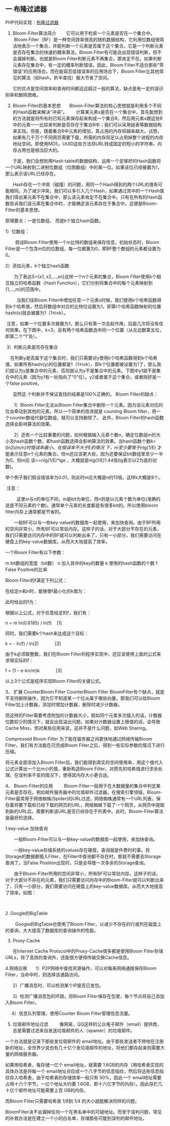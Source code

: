 ## 一 布隆过滤器

PHP代码实现：<a href="https://github.com/tiancityycf/algorithm/blob/master/theory/bloom.md" target="_blank" >布隆过滤器</a></br>

1. Bloom-Filter算法简介
       它可以用于检索一个元素是否在一个集合中。
       Bloom Filter（BF）是一种空间效率很高的随机数据结构，它利用位数组很简洁地表示一个集合，并能判断一个元素是否属于这个集合。它是一个判断元素是否存在集合的快速的概率算法。Bloom Filter有可能会出现错误判断，但不会漏掉判断。也就是Bloom Filter判断元素不再集合，那肯定不在。如果判断元素存在集合中，有一定的概率判断错误。因此，Bloom Filter不适合那些“零错误”的应用场合。而在能容忍低错误率的应用场合下，Bloom Filter比其他常见的算法（如hash，折半查找）极大节省了空间。 

      它的优点是空间效率和查询时间都远远超过一般的算法，缺点是有一定的误识别率和删除困难。


2. Bloom-Filter的基本思想
      Bloom-Filter算法的核心思想就是利用多个不同的Hash函数来解决“冲突”。
      计算某元素x是否在一个集合中，首先能想到的方法就是将所有的已知元素保存起来构成一个集合R，然后用元素x跟这些R中的元素一一比较来判断是否存在于集合R中；我们可以采用链表等数据结构来实现。但是，随着集合R中元素的增加，其占用的内存将越来越大。试想，如果有几千万个不同网页需要下载，所需的内存将足以占用掉整个进程的内存地址空间。即使用MD5，UUID这些方法将URL转成固定的短小的字符串，内存占用也是相当巨大的。

      于是，我们会想到用Hash table的数据结构，运用一个足够好的Hash函数将一个URL映射到二进制位数组（位图数组）中的某一位。如果该位已经被置为1，那么表示该URL已经存在。

      Hash存在一个冲突（碰撞）的问题，用同一个Hash得到的两个URL的值有可能相同。为了减少冲突，我们可以多引入几个Hash，如果通过其中的一个Hash值我们得出某元素不在集合中，那么该元素肯定不在集合中。只有在所有的Hash函数告诉我们该元素在集合中时，才能确定该元素存在于集合中。这便是Bloom-Filter的基本思想。



原理要点：一是位数组， 而是k个独立hash函数。

1）位数组：

        假设Bloom Filter使用一个m比特的数组来保存信息，初始状态时，Bloom Filter是一个包含m位的位数组，每一位都置为0，即BF整个数组的元素都设置为0。



2）添加元素，k个独立hash函数

       为了表达S={x1, x2,…,xn}这样一个n个元素的集合，Bloom Filter使用k个相互独立的哈希函数（Hash Function），它们分别将集合中的每个元素映射到{1,…,m}的范围中。

         当我们往Bloom Filter中增加任意一个元素x时候，我们使用k个哈希函数得到k个哈希值，然后将数组中对应的比特位设置为1。即第i个哈希函数映射的位置hashi(x)就会被置为1（1≤i≤k）。

 注意，如果一个位置多次被置为1，那么只有第一次会起作用，后面几次将没有任何效果。在下图中，k=3，且有两个哈希函数选中同一个位置（从左边数第五位，即第二个“1“处）。   



 3）判断元素是否存在集合

    在判断y是否属于这个集合时，我们只需要对y使用k个哈希函数得到k个哈希值，如果所有hashi(y)的位置都是1（1≤i≤k），即k个位置都被设置为1了，那么我们就认为y是集合中的元素，否则就认为y不是集合中的元素。下图中y1就不是集合中的元素（因为y1有一处指向了“0”位）。y2或者属于这个集合，或者刚好是一个false positive。





      显然这 个判断并不保证查找的结果是100%正确的。
Bloom Filter的缺点：

       1）Bloom Filter无法从Bloom Filter集合中删除一个元素。因为该元素对应的位会牵动到其他的元素。所以一个简单的改进就是 counting Bloom filter，用一个counter数组代替位数组，就可以支持删除了。 此外，Bloom Filter的hash函数选择会影响算法的效果。

       2）还有一个比较重要的问题，如何根据输入元素个数n，确定位数组m的大小及hash函数个数，即hash函数选择会影响算法的效果。当hash函数个数k=(ln2)*(m/n)时错误率最小。在错误率不大于E的情况 下，m至少要等于n*lg(1/E) 才能表示任意n个元素的集合。但m还应该更大些，因为还要保证bit数组里至少一半为0，则m应 该>=nlg(1/E)*lge ，大概就是nlg(1/E)1.44倍(lg表示以2为底的对数)。 

举个例子我们假设错误率为0.01，则此时m应大概是n的13倍。这样k大概是8个。 

 注意：

         这里m与n的单位不同，m是bit为单位，而n则是以元素个数为单位(准确的说是不同元素的个数)。通常单个元素的长度都是有很多bit的。所以使用bloom filter内存上通常都是节省的。 

       一般BF可以与一些key-value的数据库一起使用，来加快查询。由于BF所用的空间非常小，所有BF可以常驻内存。这样子的话，对于大部分不存在的元素，我们只需要访问内存中的BF就可以判断出来了，只有一小部分，我们需要访问在硬盘上的key-value数据库。从而大大地提高了效率。



一个Bloom Filter有以下参数：



m	bit数组的宽度（bit数）
n	加入其中的key的数量
k	使用的hash函数的个数
f	False Positive的比率

Bloom Filter的f满足下列公式：





在给定m和n时，能够使f最小化的k值为：



此时给出的f为：



根据以上公式，对于任意给定的f，我们有：


n = m ln(0.6185) / ln(f)    [1]

同时，我们需要k个hash来达成这个目标：

k = - ln(f) / ln(2)             [2]

由于k必须取整数，我们在Bloom Filter的程序实现中，还应该使用上面的公式来求得实际的f：

f = (1 – e-kn/m)k             [3]

以上3个公式是程序实现Bloom Filter的关键公式。


3、 扩展 CounterBloom Filter
CounterBloom Filter
BloomFilter有个缺点，就是不支持删除操作，因为它不知道某一个位从属于哪些向量。那我们可以给Bloom Filter加上计数器，添加时增加计数器，删除时减少计数器。

但这样的Filter需要考虑附加的计数器大小，假如同个元素多次插入的话，计数器位数较少的情况下，就会出现溢出问题。如果对计数器设置上限值的话，会导致Cache Miss，但对某些应用来说，这并不是什么问题，如Web Sharing。

Compressed Bloom Filter
为了能在服务器之间更快地通过网络传输Bloom Filter，我们有方法能在已完成Bloom Filter之后，得到一些实际参数的情况下进行压缩。

将元素全部添加入Bloom Filter后，我们能得到真实的空间使用率，用这个值代入公式计算出一个比m小的值，重新构造Bloom Filter，对原先的哈希值进行求余处理，在误判率不变的情况下，使得其内存大小更合适。


4、 Bloom-Filter的应用
        Bloom-Filter一般用于在大数据量的集合中判定某元素是否存在。例如邮件服务器中的垃圾邮件过滤器。在搜索引擎领域，Bloom-Filter最常用于网络蜘蛛(Spider)的URL过滤，网络蜘蛛通常有一个URL列表，保存着将要下载和已经下载的网页的URL，网络蜘蛛下载了一个网页，从网页中提取到新的URL后，需要判断该URL是否已经存在于列表中。此时，Bloom-Filter算法是最好的选择。

1.key-value 加快查询

       一般Bloom-Filter可以与一些key-value的数据库一起使用，来加快查询。

       一般key-value存储系统的values存在硬盘，查询就是件费时的事。将Storage的数据都插入Filter，在Filter中查询都不存在时，那就不需要去Storage查询了。当False Position出现时，只是会导致一次多余的Storage查询。

       由于Bloom-Filter所用的空间非常小，所有BF可以常驻内存。这样子的话，对于大部分不存在的元素，我们只需要访问内存中的Bloom-Filter就可以判断出来了，只有一小部分，我们需要访问在硬盘上的key-value数据库。从而大大地提高了效率。如图：

          



2 .Google的BigTable

        Google的BigTable也使用了Bloom Filter，以减少不存在的行或列在磁盘上的查询，大大提高了数据库的查询操作的性能。

3. Proxy-Cache

      在Internet Cache Protocol中的Proxy-Cache很多都是使用Bloom Filter存储URLs，除了高效的查询外，还能很方便得传输交换Cache信息。

4.网络应用
      1）P2P网络中查找资源操作，可以对每条网络通路保存Bloom Filter，当命中时，则选择该通路访问。

      2）广播消息时，可以检测某个IP是否已发包。

      3）检测广播消息包的环路，将Bloom Filter保存在包里，每个节点将自己添加入Bloom Filter。

     4）信息队列管理，使用Counter Bloom Filter管理信息流量。

5. 垃圾邮件地址过滤
        像网易，QQ这样的公众电子邮件（email）提供商，总是需要过滤来自发送垃圾邮件的人（spamer）的垃圾邮件。

一个办法就是记录下那些发垃圾邮件的 email地址。由于那些发送者不停地在注册新的地址，全世界少说也有几十亿个发垃圾邮件的地址，将他们都存起来则需要大量的网络服务器。

如果用哈希表，每存储一亿个 email地址，就需要 1.6GB的内存（用哈希表实现的具体办法是将每一个 email地址对应成一个八字节的信息指纹，然后将这些信息指纹存入哈希表，由于哈希表的存储效率一般只有 50%，因此一个 email地址需要占用十六个字节。一亿个地址大约要 1.6GB，即十六亿字节的内存）。因此存贮几十亿个邮件地址可能需要上百 GB的内存。

而Bloom Filter只需要哈希表 1/8到 1/4 的大小就能解决同样的问题。

BloomFilter决不会漏掉任何一个在黑名单中的可疑地址。而至于误判问题，常见的补救办法是在建立一个小的白名单，存储那些可能别误判的邮件地址。